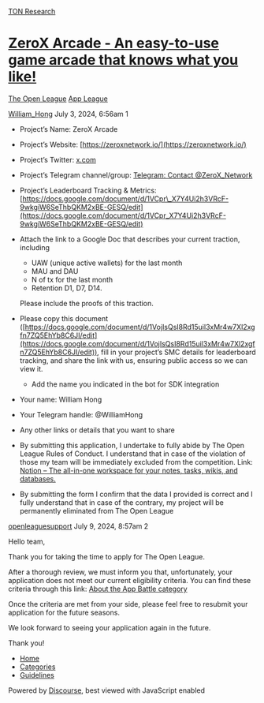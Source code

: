 [TON Research](/)

# [ZeroX Arcade - An easy-to-use game arcade that knows what you like!](/t/zerox-arcade-an-easy-to-use-game-arcade-that-knows-what-you-like/27172)

[The Open League](/c/the-open-league/app-leaderboard/58)  [App League](/c/the-open-league/app-leaderboard/58) 

    

[William\_Hong](https://tonresear.ch/u/William_Hong)  July 3, 2024, 6:56am  1

*   Project’s Name: ZeroX Arcade
    
*   Project’s Website: [https://zeroxnetwork.io/](https://zeroxnetwork.io/)
    
*   Project’s Twitter: [x.com](https://x.com/ZeroXGames)
    
*   Project’s Telegram channel/group: [Telegram: Contact @ZeroX\_Network](https://t.me/ZeroX_Network)
    
*   Project’s Leaderboard Tracking & Metrics: [https://docs.google.com/document/d/1VCpr\_X7Y4Ui2h3VRcF-9wkgiW6SeThbQKM2xBE-GESQ/edit](https://docs.google.com/document/d/1VCpr_X7Y4Ui2h3VRcF-9wkgiW6SeThbQKM2xBE-GESQ/edit)
    
*   Attach the link to a Google Doc that describes your current traction, including
    
    *   UAW (unique active wallets) for the last month
    *   MAU and DAU
    *   N of tx for the last month
    *   Retention D1, D7, D14.
    
    Please include the proofs of this traction.
    
*   Please copy this document ([https://docs.google.com/document/d/1VojIsQsI8Rd15uil3xMr4w7Xl2xgfn7ZQ5EhYb8C6JI/edit](https://docs.google.com/document/d/1VojIsQsI8Rd15uil3xMr4w7Xl2xgfn7ZQ5EhYb8C6JI/edit)), fill in your project’s SMC details for leaderboard tracking, and share the link with us, ensuring public access so we can view it.
    
    *   Add the name you indicated in the bot for SDK integration
*   Your name: William Hong
    
*   Your Telegram handle: @WilliamHong
    
*   Any other links or details that you want to share
    
*   By submitting this application, I undertake to fully abide by The Open League Rules of Conduct. I understand that in case of the violation of those my team will be immediately excluded from the competition. Link: [Notion – The all-in-one workspace for your notes, tasks, wikis, and databases.](https://ton-org.notion.site/The-Open-League-Rules-of-Conduct-04f4a0fedf1a401687075f5efd83de68)
    
*   By submitting the form I confirm that the data I provided is correct and I fully understand that in case of the contrary, my project will be permanently eliminated from The Open League
    

 

[openleaguesupport](https://tonresear.ch/u/openleaguesupport) July 9, 2024, 8:57am  2

Hello team,

Thank you for taking the time to apply for The Open League.

After a thorough review, we must inform you that, unfortunately, your application does not meet our current eligibility criteria. You can find these criteria through this link: [About the App Battle category](https://tonresear.ch/t/about-the-app-battle-category/1275)

Once the criteria are met from your side, please feel free to resubmit your application for the future seasons.

We look forward to seeing your application again in the future.

Thank you!

 

*   [Home](/)
*   [Categories](/categories)
*   [Guidelines](/guidelines)

Powered by [Discourse](https://www.discourse.org), best viewed with JavaScript enabled